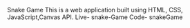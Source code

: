 Snake Game 
This is a web application built using HTML, CSS, JavaScript,Canvas API.
 Live- snake-Game
Code- snakeGame
